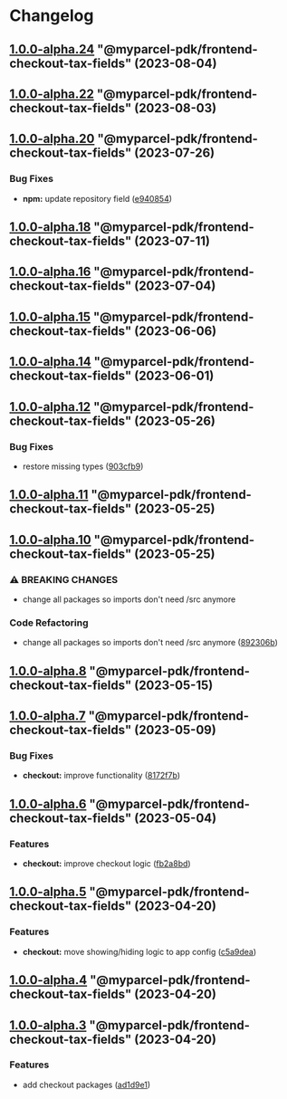 # Changelog

<!-- MONODEPLOY:BELOW -->

## [1.0.0-alpha.24](https://github.com/myparcelnl/js-pdk/compare/@myparcel-pdk/frontend-checkout-tax-fields@1.0.0-alpha.23...@myparcel-pdk/frontend-checkout-tax-fields@1.0.0-alpha.24) "@myparcel-pdk/frontend-checkout-tax-fields" (2023-08-04)




## [1.0.0-alpha.22](https://github.com/myparcelnl/js-pdk/compare/@myparcel-pdk/frontend-checkout-tax-fields@1.0.0-alpha.21...@myparcel-pdk/frontend-checkout-tax-fields@1.0.0-alpha.22) "@myparcel-pdk/frontend-checkout-tax-fields" (2023-08-03)




## [1.0.0-alpha.20](https://github.com/myparcelnl/js-pdk/compare/@myparcel-pdk/frontend-checkout-tax-fields@1.0.0-alpha.19...@myparcel-pdk/frontend-checkout-tax-fields@1.0.0-alpha.20) "@myparcel-pdk/frontend-checkout-tax-fields" (2023-07-26)


### Bug Fixes

* **npm:** update repository field ([e940854](https://github.com/myparcelnl/js-pdk/commit/e940854ba1d99c0fcdada8b66f88a7c7e6060272))




## [1.0.0-alpha.18](https://github/myparcelnl/js-pdk/compare/@myparcel-pdk/frontend-checkout-tax-fields@1.0.0-alpha.17...@myparcel-pdk/frontend-checkout-tax-fields@1.0.0-alpha.18) "@myparcel-pdk/frontend-checkout-tax-fields" (2023-07-11)




## [1.0.0-alpha.16](https://github/myparcelnl/js-pdk/compare/@myparcel-pdk/frontend-checkout-tax-fields@1.0.0-alpha.15...@myparcel-pdk/frontend-checkout-tax-fields@1.0.0-alpha.16) "@myparcel-pdk/frontend-checkout-tax-fields" (2023-07-04)




## [1.0.0-alpha.15](https://github/myparcelnl/js-pdk/compare/@myparcel-pdk/frontend-checkout-tax-fields@1.0.0-alpha.14...@myparcel-pdk/frontend-checkout-tax-fields@1.0.0-alpha.15) "@myparcel-pdk/frontend-checkout-tax-fields" (2023-06-06)




## [1.0.0-alpha.14](https://github/myparcelnl/js-pdk/compare/@myparcel-pdk/frontend-checkout-tax-fields@1.0.0-alpha.13...@myparcel-pdk/frontend-checkout-tax-fields@1.0.0-alpha.14) "@myparcel-pdk/frontend-checkout-tax-fields" (2023-06-01)




## [1.0.0-alpha.12](https://github/myparcelnl/js-pdk/compare/@myparcel-pdk/frontend-checkout-tax-fields@1.0.0-alpha.11...@myparcel-pdk/frontend-checkout-tax-fields@1.0.0-alpha.12) "@myparcel-pdk/frontend-checkout-tax-fields" (2023-05-26)


### Bug Fixes

* restore missing types ([903cfb9](https://github/myparcelnl/js-pdk/commit/903cfb95f161bb5b49fbb91c4f96a7e44c524db8))




## [1.0.0-alpha.11](https://github/myparcelnl/js-pdk/compare/@myparcel-pdk/frontend-checkout-tax-fields@1.0.0-alpha.10...@myparcel-pdk/frontend-checkout-tax-fields@1.0.0-alpha.11) "@myparcel-pdk/frontend-checkout-tax-fields" (2023-05-25)




## [1.0.0-alpha.10](https://github/myparcelnl/js-pdk/compare/@myparcel-pdk/frontend-checkout-tax-fields@1.0.0-alpha.9...@myparcel-pdk/frontend-checkout-tax-fields@1.0.0-alpha.10) "@myparcel-pdk/frontend-checkout-tax-fields" (2023-05-25)


### ⚠ BREAKING CHANGES

* change all packages so imports don't need /src anymore

### Code Refactoring

* change all packages so imports don't need /src anymore ([892306b](https://github/myparcelnl/js-pdk/commit/892306bd3307fe8d5d011bbf6eb7654f7365347a))




## [1.0.0-alpha.8](https://github/myparcelnl/js-pdk/compare/@myparcel-pdk/frontend-checkout-tax-fields@1.0.0-alpha.7...@myparcel-pdk/frontend-checkout-tax-fields@1.0.0-alpha.8) "@myparcel-pdk/frontend-checkout-tax-fields" (2023-05-15)




## [1.0.0-alpha.7](https://github/myparcelnl/js-pdk/compare/@myparcel-pdk/frontend-checkout-tax-fields@1.0.0-alpha.6...@myparcel-pdk/frontend-checkout-tax-fields@1.0.0-alpha.7) "@myparcel-pdk/frontend-checkout-tax-fields" (2023-05-09)


### Bug Fixes

* **checkout:** improve functionality ([8172f7b](https://github/myparcelnl/js-pdk/commit/8172f7b72182253b87a5ab611f1aa9807cc6e63c))




## [1.0.0-alpha.6](https://github/myparcelnl/js-pdk/compare/@myparcel-pdk/frontend-checkout-tax-fields@1.0.0-alpha.5...@myparcel-pdk/frontend-checkout-tax-fields@1.0.0-alpha.6) "@myparcel-pdk/frontend-checkout-tax-fields" (2023-05-04)


### Features

* **checkout:** improve checkout logic ([fb2a8bd](https://github/myparcelnl/js-pdk/commit/fb2a8bd4b9404cac0fe600526d85465e3a1ee5f9))




## [1.0.0-alpha.5](https://github/myparcelnl/js-pdk/compare/@myparcel-pdk/frontend-checkout-tax-fields@1.0.0-alpha.4...@myparcel-pdk/frontend-checkout-tax-fields@1.0.0-alpha.5) "@myparcel-pdk/frontend-checkout-tax-fields" (2023-04-20)


### Features

* **checkout:** move showing/hiding logic to app config ([c5a9dea](https://github/myparcelnl/js-pdk/commit/c5a9dea4463efb3d293406e05fa010312faca76a))




## [1.0.0-alpha.4](https://github/myparcelnl/js-pdk/compare/@myparcel-pdk/frontend-checkout-tax-fields@1.0.0-alpha.3...@myparcel-pdk/frontend-checkout-tax-fields@1.0.0-alpha.4) "@myparcel-pdk/frontend-checkout-tax-fields" (2023-04-20)




## [1.0.0-alpha.3](https://github/myparcelnl/js-pdk/compare/@myparcel-pdk/frontend-checkout-tax-fields@1.0.0-alpha.2...@myparcel-pdk/frontend-checkout-tax-fields@1.0.0-alpha.3) "@myparcel-pdk/frontend-checkout-tax-fields" (2023-04-20)


### Features

* add checkout packages ([ad1d9e1](https://github/myparcelnl/js-pdk/commit/ad1d9e1f027af9e6124f8266f64edc0509e22a9d))


